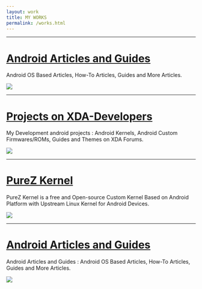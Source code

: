 ```yaml
---
layout: work
title: MY WORKS
permalink: /works.html
---
```


----

# [Android Articles and Guides](https://zawzaww.github.io/work/android-articles.html)
Android OS Based Articles, How-To Articles, Guides and More Articles.

<img src="https://s20.postimg.cc/9xg18kirx/android-logo.jpg" /> 

----

# [Projects on XDA-Developers](https://zawzaww.github.io/work/xda-threads-works.html)
My Development android projects : Android Kernels, Android Custom Firmwares/ROMs, Guides and Themes on XDA Forums.

<img src="https://s20.postimg.cc/4qq51vcl9/xda-developers.png" />

----

# [PureZ Kernel](https://purez-kernel.github.io/feature/purez-kernel.html)
PureZ Kernel is a free and Open-source Custom Kernel Based on Android Platform with Upstream Linux Kernel for Android Devices.

<img src="https://s20.postimg.cc/vpbav0vq5/Pure_Z-_Logo.png" />

----

# [Android Articles and Guides](https://github.com/zawzaww/android-articles)
Android Articles and Guides : Android OS Based Articles, How-To Articles, Guides and More Articles.

<img src="https://s20.postimg.cc/9xg18kirx/android-logo.jpg" />

